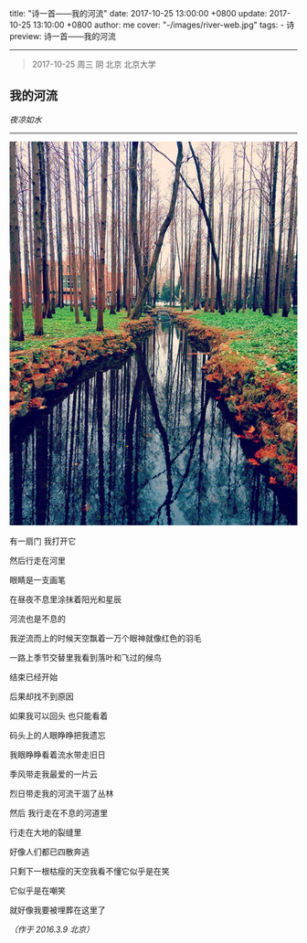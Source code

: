 title: "诗一首——我的河流"
date: 2017-10-25 13:00:00 +0800
update: 2017-10-25 13:10:00 +0800
author: me
cover: "-/images/river-web.jpg"
tags:
    - 诗
preview: 诗一首——我的河流

---

> 2017-10-25 周三 阴 北京 北京大学

## 我的河流 ##
*夜凉如水*

----------
![by 夜凉如水](./images/river-web.jpg)

有一扇门 我打开它

然后行走在河里

眼睛是一支画笔

在昼夜不息里涂抹着阳光和星辰

河流也是不息的

我逆流而上的时候天空飘着一万个眼神就像红色的羽毛

一路上季节交替里我看到落叶和飞过的候鸟

结束已经开始

后果却找不到原因

如果我可以回头 也只能看着

码头上的人眼睁睁把我遗忘

我眼睁睁看着流水带走旧日

季风带走我最爱的一片云

烈日带走我的河流干涸了丛林

然后 我行走在不息的河道里

行走在大地的裂缝里

好像人们都已四散奔逃

只剩下一根枯瘦的天空我看不懂它似乎是在笑

它似乎是在嘲笑

就好像我要被埋葬在这里了

*（作于 2016.3.9 北京）*